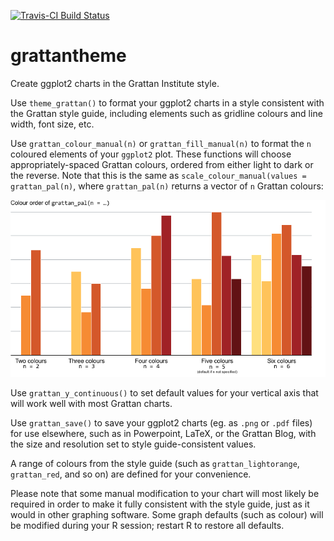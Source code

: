 [![Travis-CI Build Status](https://travis-ci.org/MattCowgill/grattantheme.svg?branch=master)](https://travis-ci.org/MattCowgill/grattantheme)


# grattantheme
Create ggplot2 charts in the Grattan Institute style.

Use `theme_grattan()` to format your ggplot2 charts in a style consistent with the Grattan style guide, including elements such as gridline colours and line width, font size, etc.

Use `grattan_colour_manual(n)` or `grattan_fill_manual(n)` to format the `n` coloured elements of your `ggplot2` plot. These functions will choose appropriately-spaced Grattan colours, ordered from either light to dark or the reverse. Note that this is the same as `scale_colour_manual(values = grattan_pal(n)`, where `grattan_pal(n)` returns a vector of `n` Grattan colours:

![grattan_pal](man/grattan_pal_colours.png)

Use `grattan_y_continuous()` to set default values for your vertical axis that will work well with most Grattan charts.

Use `grattan_save()` to save your ggplot2 charts (eg. as `.png` or `.pdf` files) for use elsewhere, such as in Powerpoint, LaTeX, or the Grattan Blog, with the size and resolution set to style guide-consistent values.

A range of colours from the style guide (such as `grattan_lightorange`, `grattan_red`, and so on) are defined for your convenience.

Please note that some manual modification to your chart will most likely be required in order to make it fully consistent with the style guide, just as it would in other graphing software. Some graph defaults (such as colour) will be modified during your R session; restart R to restore all defaults.

